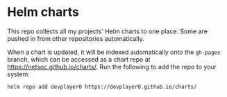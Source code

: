 # Helm charts

This repo collects all my projects' Helm charts to one place. Some are pushed in from other repositories
automatically.

When a chart is updated, it will be indexed automatically onto the `gh-pages` branch, which can be accessed as a chart
repo at https://netsoc.github.io/charts/. Run the following to add the repo to your system:

```bash
helm repo add devplayer0 https://devplayer0.github.io/charts/
```
